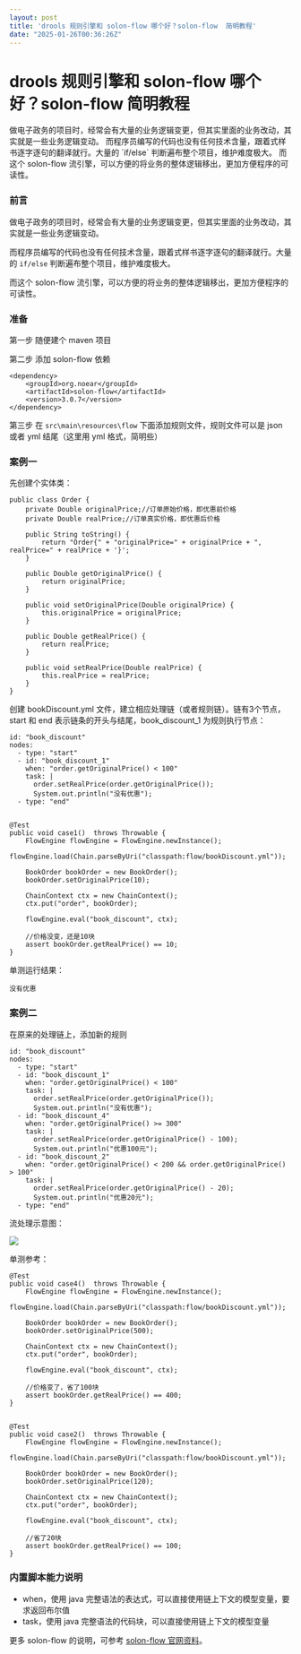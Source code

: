 ```yaml
---
layout: post
title: 'drools 规则引擎和 solon-flow 哪个好？solon-flow  简明教程'
date: "2025-01-26T00:36:26Z"
---
```

drools 规则引擎和 solon-flow 哪个好？solon-flow 简明教程
===========================================

做电子政务的项目时，经常会有大量的业务逻辑变更，但其实里面的业务改动，其实就是一些业务逻辑变动。 而程序员编写的代码也没有任何技术含量，跟着式样书逐字逐句的翻译就行。大量的 \`if/else\` 判断遍布整个项目，维护难度极大。 而这个 solon-flow 流引擎，可以方便的将业务的整体逻辑移出，更加方便程序的可读性。

### 前言

做电子政务的项目时，经常会有大量的业务逻辑变更，但其实里面的业务改动，其实就是一些业务逻辑变动。

而程序员编写的代码也没有任何技术含量，跟着式样书逐字逐句的翻译就行。大量的 `if/else` 判断遍布整个项目，维护难度极大。

而这个 solon-flow 流引擎，可以方便的将业务的整体逻辑移出，更加方便程序的可读性。

### 准备

第一步 随便建个 maven 项目

第二步 添加 solon-flow 依赖

    <dependency>
        <groupId>org.noear</groupId>
        <artifactId>solon-flow</artifactId>
        <version>3.0.7</version>
    </dependency>
    

第三步 在 `src\main\resources\flow` 下面添加规则文件，规则文件可以是 json 或者 yml 结尾（这里用 yml 格式，简明些）

### 案例一

先创建个实体类：

    public class Order {
        private Double originalPrice;//订单原始价格，即优惠前价格
        private Double realPrice;//订单真实价格，即优惠后价格
    
        public String toString() {
            return "Order{" + "originalPrice=" + originalPrice + ", realPrice=" + realPrice + '}';
        }
    
        public Double getOriginalPrice() {
            return originalPrice;
        }
    
        public void setOriginalPrice(Double originalPrice) {
            this.originalPrice = originalPrice;
        }
    
        public Double getRealPrice() {
            return realPrice;
        }
    
        public void setRealPrice(Double realPrice) {
            this.realPrice = realPrice;
        }
    }
    

创建 bookDiscount.yml 文件，建立相应处理链（或者规则链）。链有3个节点， start 和 end 表示链条的开头与结尾，book\_discount\_1 为规则执行节点：

    id: "book_discount"
    nodes:
      - type: "start"
      - id: "book_discount_1"
        when: "order.getOriginalPrice() < 100"
        task: |
          order.setRealPrice(order.getOriginalPrice());
          System.out.println("没有优惠");
      - type: "end"
    

    @Test
    public void case1()  throws Throwable {
        FlowEngine flowEngine = FlowEngine.newInstance();
        flowEngine.load(Chain.parseByUri("classpath:flow/bookDiscount.yml"));
    
        BookOrder bookOrder = new BookOrder();
        bookOrder.setOriginalPrice(10);
    
        ChainContext ctx = new ChainContext();
        ctx.put("order", bookOrder);
    
        flowEngine.eval("book_discount", ctx);
    
        //价格没变，还是10块
        assert bookOrder.getRealPrice() == 10;
    }
    

单测运行结果：

    没有优惠
    

### 案例二

在原来的处理链上，添加新的规则

    id: "book_discount"
    nodes:
      - type: "start"
      - id: "book_discount_1"
        when: "order.getOriginalPrice() < 100"
        task: |
          order.setRealPrice(order.getOriginalPrice());
          System.out.println("没有优惠");
      - id: "book_discount_4"
        when: "order.getOriginalPrice() >= 300"
        task: |
          order.setRealPrice(order.getOriginalPrice() - 100);
          System.out.println("优惠100元");
      - id: "book_discount_2"
        when: "order.getOriginalPrice() < 200 && order.getOriginalPrice() > 100"
        task: |
          order.setRealPrice(order.getOriginalPrice() - 20);
          System.out.println("优惠20元");
      - type: "end"
    

流处理示意图：

![](https://teamx.noear.org/img/18f97df4fbd9412bb11bc30454b01c24.png)

单测参考：

    @Test
    public void case4()  throws Throwable {
        FlowEngine flowEngine = FlowEngine.newInstance();
        flowEngine.load(Chain.parseByUri("classpath:flow/bookDiscount.yml"));
    
        BookOrder bookOrder = new BookOrder();
        bookOrder.setOriginalPrice(500);
    
        ChainContext ctx = new ChainContext();
        ctx.put("order", bookOrder);
    
        flowEngine.eval("book_discount", ctx);
    
        //价格变了，省了100块
        assert bookOrder.getRealPrice() == 400;
    }
    
    
    @Test
    public void case2()  throws Throwable {
        FlowEngine flowEngine = FlowEngine.newInstance();
        flowEngine.load(Chain.parseByUri("classpath:flow/bookDiscount.yml"));
    
        BookOrder bookOrder = new BookOrder();
        bookOrder.setOriginalPrice(120);
    
        ChainContext ctx = new ChainContext();
        ctx.put("order", bookOrder);
    
        flowEngine.eval("book_discount", ctx);
    
        //省了20块
        assert bookOrder.getRealPrice() == 100;
    }
    

### 内置脚本能力说明

*   when，使用 java 完整语法的表达式，可以直接使用链上下文的模型变量，要求返回布尔值
*   task，使用 java 完整语法的代码块，可以直接使用链上下文的模型变量

更多 solon-flow 的说明，可参考 [solon-flow 官网资料](https://solon.noear.org/article/learn-solon-flow)。